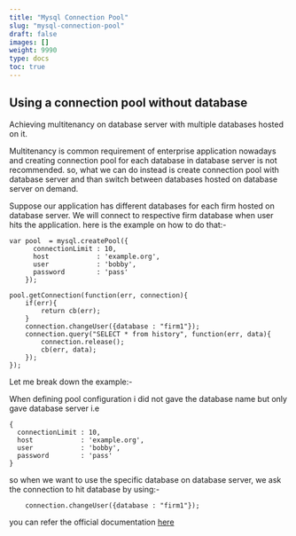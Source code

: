 ```yaml
---
title: "Mysql Connection Pool"
slug: "mysql-connection-pool"
draft: false
images: []
weight: 9990
type: docs
toc: true
---
```


## Using a connection pool without database
Achieving multitenancy on database server with multiple databases hosted on it.


Multitenancy is common requirement of enterprise application nowadays and creating connection pool for each database in database server is not recommended. so, what we can do instead is create connection pool with database server and than switch between databases hosted on database server on demand.

Suppose our application has different databases for each firm hosted on database server.
We will connect to respective firm database when user hits the application.
here is the example on how to do that:-

    var pool  = mysql.createPool({
          connectionLimit : 10,
          host            : 'example.org',
          user            : 'bobby',
          password        : 'pass'
        });
        
    pool.getConnection(function(err, connection){
        if(err){
            return cb(err);
        }
        connection.changeUser({database : "firm1"});
        connection.query("SELECT * from history", function(err, data){
            connection.release();
            cb(err, data);
        });
    });
    
Let me break down the example:-

When defining pool configuration i did not gave the database name but only gave database server i.e

    {
      connectionLimit : 10,
      host            : 'example.org',
      user            : 'bobby',
      password        : 'pass'
    }

so when we want to use the specific database on database server, we ask the connection to hit database by using:-

        connection.changeUser({database : "firm1"});

you can refer the official documentation [here](https://github.com/mysqljs/mysql#switching-users-and-altering-connection-state)

